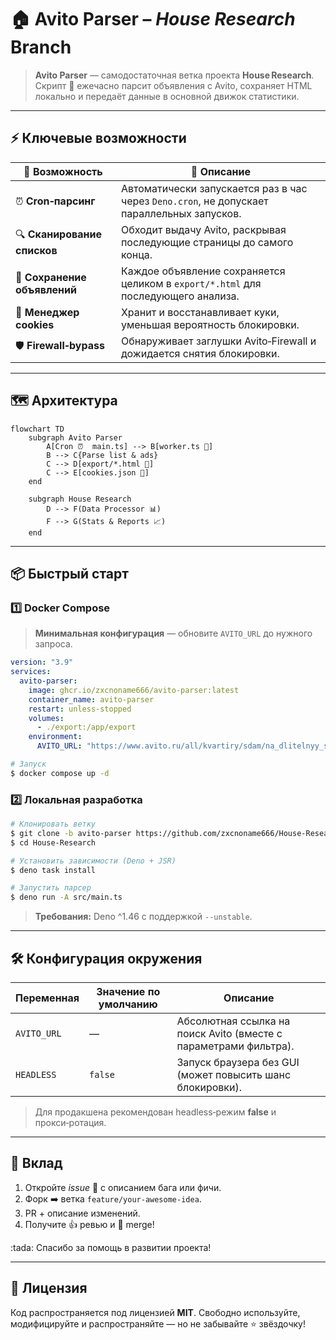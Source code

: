 # 🏠 Avito Parser – *House Research* Branch

&#x20; &#x20;

&#x20;

> **Avito Parser** — самодостаточная ветка проекта **House Research**. Скрипт 🚜 ежечасно парсит объявления с Avito, сохраняет HTML локально и передаёт данные в основной движок статистики.

---

## ⚡️ Ключевые возможности

| 🚀 Возможность               | 🎯 Описание                                                                                |
|------------------------------|--------------------------------------------------------------------------------------------|
| ⏰ **Cron‑парсинг**           | Автоматически запускается раз в час через `Deno.cron`, не допускает параллельных запусков. |
| 🔍 **Сканирование списков**  | Обходит выдачу Avito, раскрывая последующие страницы до самого конца.                      |
| 📰 **Сохранение объявлений** | Каждое объявление сохраняется целиком в `export/*.html` для последующего анализа.          |
| 🍪 **Менеджер cookies**      | Хранит и восстанавливает куки, уменьшая вероятность блокировки.                            |
| 🛡️ **Firewall‑bypass**      | Обнаруживает заглушки Avito‑Firewall и дожидается снятия блокировки.                       |

---

## 🗺️ Архитектура

```mermaid
flowchart TD
    subgraph Avito Parser
        A[Cron ⏰  main.ts] --> B[worker.ts 🚜]
        B --> C{Parse list & ads}
        C --> D[export/*.html 📂]
        C --> E[cookies.json 🍪]
    end

    subgraph House Research
        D --> F(Data Processor 📊)
        F --> G(Stats & Reports 📈)
    end
```

---

## 📦 Быстрый старт

### 1️⃣ Docker Compose

> **Минимальная конфигурация** — обновите `AVITO_URL` до нужного запроса.

```yaml
version: "3.9"
services:
  avito-parser:
    image: ghcr.io/zxcnoname666/avito-parser:latest
    container_name: avito-parser
    restart: unless-stopped
    volumes:
      - ./export:/app/export
    environment:
      AVITO_URL: "https://www.avito.ru/all/kvartiry/sdam/na_dlitelnyy_srok" # 💡 ваш фильтр
```

```bash
# Запуск
$ docker compose up -d
```

### 2️⃣ Локальная разработка

```bash
# Клонировать ветку
$ git clone -b avito-parser https://github.com/zxcnoname666/House-Research.git
$ cd House-Research

# Установить зависимости (Deno + JSR)
$ deno task install

# Запустить парсер
$ deno run -A src/main.ts
```

> **Требования:** Deno ^1.46 с поддержкой `--unstable`.

---

## 🛠️ Конфигурация окружения

| Переменная  | Значение по умолчанию | Описание                                                         |
| ----------- | --------------------- | ---------------------------------------------------------------- |
| `AVITO_URL` | —                     | Абсолютная ссылка на поиск Avito (вместе с параметрами фильтра). |
| `HEADLESS`  | `false`               | Запуск браузера без GUI (может повысить шанс блокировки).        |

> Для продакшена рекомендован headless‑режим **false** и прокси‑ротация.

---

## 🤝 Вклад

1. Откройте *issue* 📌 с описанием бага или фичи.
2. Форк ➡️ ветка `feature/your‑awesome‑idea`.
3. PR + описание изменений.
4. Получите 👍 ревью и 🚀 merge!

\:tada: Спасибо за помощь в развитии проекта!

---

## 📝 Лицензия

Код распространяется под лицензией **MIT**. Свободно используйте, модифицируйте и распространяйте — но не забывайте ⭐ звёздочку!
